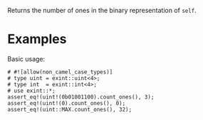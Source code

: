 Returns the number of ones in the binary representation of `self`.

# Examples

Basic usage:

```
# #![allow(non_camel_case_types)]
# type uint = exint::uint<4>;
# type int  = exint::int<4>;
# use exint::*;
assert_eq!(uint!(0b01001100).count_ones(), 3);
assert_eq!(uint!(0).count_ones(), 0);
assert_eq!(uint::MAX.count_ones(), 32);
```
